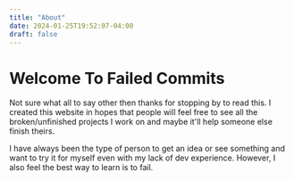 ```yaml
---
title: "About"
date: 2024-01-25T19:52:07-04:00
draft: false
---
```


# Welcome To Failed Commits

Not sure what all to say other then thanks for stopping by to read this. I created this website in hopes that people will feel free to see all the broken/unfinished projects I work on and maybe it'll help someone else finish theirs.

I have always been the type of person to get an idea or see something and want to try it for myself even with my lack of dev experience. However, I also feel the best way to learn is to fail.
